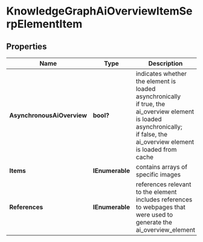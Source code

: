# KnowledgeGraphAiOverviewItemSerpElementItem


## Properties

| Name | Type | Description | Notes |
|------------ | ------------- | ------------- | -------------|
**AsynchronousAiOverview** | **bool?** | indicates whether the element is loaded asynchronically<br>if true, the ai_overview element is loaded asynchronically;<br>if false, the ai_overview element is loaded from cache |[optional]|
**Items** | **IEnumerable<BaseSerpApiKnowledgeGraphAiOverviewElementItem>** | contains arrays of specific images |[optional]|
**References** | **IEnumerable<AiModeAiOverviewReferenceInfo>** | references relevant to the element<br>includes references to webpages that were used to generate the ai_overview_element |[optional]|